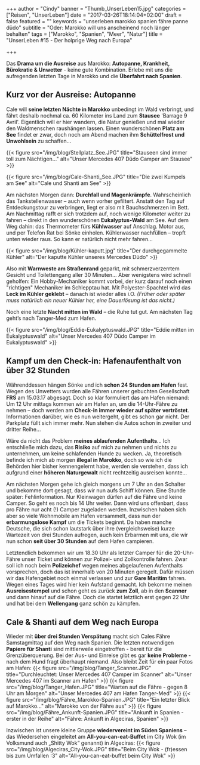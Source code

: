 +++
author = "Cindy"
banner = "Thumb_UnserLeben15.jpg"
categories = ["Reisen", "UnserLeben"]
date = "2017-03-26T18:14:04+02:00"
draft = false
featured = ""
keywords = "unserleben marokko spanien fähre panne düdo"
subtitle = "Oder: Marokko will uns anscheinend noch länger behalten"
tags = ["Marokko", "Spanien", "Meer", "Natur"]
title = "UnserLeben #15 - Der holprige Weg nach Europa"

+++

Das **Drama um die Ausreise** aus Marokko: **Autopanne, Krankheit, Bürokratie & Unwetter** - keine gute Kombination. Erlebe mit uns die aufregenden letzten Tage in Marokko und die **Überfahrt nach Spanien**.<!--more-->

## Kurz vor der Ausreise: Autopanne

Cale will **seine letzten Nächte in Marokko** unbedingt im Wald verbringt, und fährt deshalb nochmal ca. 60 Kilometer ins Land zum **Stausee** 'Barrage 9 Avril'. Eigentlich will er hier wandern, die Natur genießen und mal wieder den Waldmenschen raushängen lassen. Einen wunderschönen **Platz am See** findet er zwar, doch noch am Abend machen ihm **Schüttelfrost und Unwohlsein** zu schaffen…

{{< figure src="/img/blog/Stellplatz_See.JPG" title="Stauseen sind immer toll zum Nächtigen..."
alt="Unser Mercedes 407 Düdo Camper am Stausee" >}}

{{< figure src="/img/blog/Cale-Shanti_See.JPG" title="Die zwei Kumpels am See"
alt="Cale und Shanti am See" >}}

Am nächsten Morgen dann: **Durchfall und Magenkrämpfe**. Wahrscheinlich das Tankstellenwasser – auch wenn vorher gefiltert. Anstatt den Tag auf Entdeckungstour zu verbringen, liegt er also mit Bauchschmerzen im Bett. Am Nachmittag rafft er sich trotzdem auf, noch wenige Kilometer weiter zu fahren – direkt in den wunderschönen **Eukalyptus-Wald** am See. Auf dem Weg dahin: das Thermometer fürs **Kühlwasser** auf Anschlag. Motor aus, und per Telefon Rat bei Sönke einholen. Kühlerwasser nachfüllen – tropft unten wieder raus. So kann er natürlich nicht mehr fahren... 

{{< figure src="/img/blog/Kühler-kaputt.jpg" title="Der durchgegammelte Kühler"
alt="Der kaputte Kühler unseres Mercedes Düdo" >}}

Also mit **Warnweste am Straßenrand** geparkt, mit schmerzverzerrtem Gesicht und Toilettengang aller 30 Minuten… Aber wenigstens wird schnell geholfen: Ein Hobby-Mechaniker kommt vorbei, der kurz darauf noch einen "richtigen" Mechaniker im Schlepptau hat. Mit Polyester-Spachtel wird das **Leck im Kühler geklebt** – danach ist wieder alles i.O. *(Früher oder später muss natürlich ein neuer Kühler her, eine Dauerlösung ist das nicht.)*

Noch eine letzte **Nacht mitten im Wald** – die Ruhe tut gut. Am nächsten Tag geht’s nach Tanger-Med zum Hafen.

{{< figure src="/img/blog/Eddie-Eukalyptuswald.JPG" title="Eddie mitten im Eukalyptuswald"
alt="Unser Mercedes 407 Düdo Camper im Eukalyptuswald" >}}


## Kampf um den Check-in: Hafenaufenthalt von über 32 Stunden

Währenddessen hängen Sönke und ich **schon 24 Stunden am Hafen** fest. Wegen des Unwetters wurden alle Fähren unserer gebuchten Gesellschaft **FRS** am 15.03.17 abgesagt. Doch so klar formuliert das am Hafen niemand: Um 12 Uhr mittags kommen wir am Hafen an, um die 14-Uhr-Fähre zu nehmen – doch werden am **Check-in immer wieder auf später vertröstet**. Informationen darüber, wie es nun weitergeht, gibt es schon gar nicht. Der Parkplatz füllt sich immer mehr. Nun stehen die Autos schon in zweiter und dritter Reihe...      

Wäre da nicht das Problem **meines ablaufenden Aufenthalts**… Ich entschließe mich dazu, das **Risiko** auf mich zu nehmen und nichts zu unternehmen, um keine schlafenden Hunde zu wecken. Ja, theoretisch befinde ich mich ab morgen **illegal in Marokko**, doch so wie ich die Behörden hier bisher kennengelernt habe, werden sie verstehen, dass ich aufgrund einer **höheren Naturgewalt** nicht rechtzeitig ausreisen konnte…     

Am nächsten Morgen gehe ich gleich morgens um 7 Uhr an den Schalter und bekomme dort gesagt, dass wir nun aufs Schiff können. Eine Stunde später: Fehlinformation. Nur Kleinwagen dürfen auf die Fähre und keine Camper. So geht es noch bis 14 Uhr weiter. Dann wird uns offenbart, dass pro Fähre nur acht (!) Camper zugeladen werden. Inzwischen haben sich aber so viele Wohnmobile am Hafen versammelt, dass nun der **erbarmungslose Kampf** um die Tickets beginnt. Da haben manche Deutsche, die sich schon lautstark über ihre (vergleichsweise) kurze Wartezeit von drei Stunden aufregen, auch kein Erbarmen mit uns, die wir nun schon **seit über 30 Stunden** auf dem Hafen campieren. 	      

Letztendlich bekommen wir um 18.30 Uhr als letzter Camper für die 20-Uhr-Fähre unser Ticket und können zur Polizei- und Zollkontrolle fahren. Zwar soll ich noch beim **Polizeichef** wegen meines abgelaufenen Aufenthalts vorsprechen, doch das ist innerhalb von 20 Minuten geregelt. Dafür müssen wir das Hafengebiet noch einmal verlassen und zur **Gare Maritim** fahren. Wegen eines Tages wird hier kein Aufstand gemacht. Ich bekomme meinen **Ausreisestempel** und schon geht es zurück **zum Zoll**, ab in den **Scanner** und dann hinauf auf die Fähre. Doch die startet letztlich erst gegen 22 Uhr und hat bei dem **Wellengang** ganz schön zu kämpfen. 

## Cale & Shanti auf dem Weg nach Europa

Wieder mit **über drei Stunden Verspätung** macht sich Cales Fähre Samstagmittag auf den Weg nach Spanien. Die letzten notwendigen **Papiere für Shanti** sind mittlerweile eingetroffen - bereit für die Grenzüberquerung. Bei der Aus- und Einreise gibt es gar **keine Probleme** - nach dem Hund fragt überhaupt niemand. Also bleibt Zeit für ein paar Fotos am Hafen:
{{< figure src="/img/blog/Tanger_Scanner.JPG" title="Durchleuchtet: Unser Mercedes 407 Camper im Scanner"
alt="Unser Mercedes 407 im Scanner am Hafen" >}}
{{< figure src="/img/blog/Tanger_Hafen.JPG" title="Warten auf die Fähre - gegen 8 Uhr am Morgen"
alt="Unser Mercedes 407 am Hafen Tanger-Med" >}}
{{< figure src="/img/blog/Fähre_Marokko-Spanien.JPG" title="Ein letzter Blick auf Marokko..."
alt="Marokko von der Fähre aus" >}}
{{< figure src="/img/blog/Fähre_Ankunft-Spanien.JPG" title="Ankunft in Spanien - erster in der Reihe"
alt="Fähre: Ankunft in Algeciras, Spanien" >}}

Inzwischen ist unsere kleine Gruppe **wiedervereint im Süden Spaniens** – das Wiedersehen eingeleitet am **All-you-can-eat-Buffet** im City Wok (im Volksmund auch „Shitty Wok“ genannt) in Algeciras:
{{< figure src="/img/blog/Algeciras_City-Wok.JPG" title="Beim City Wok - (fr)essen bis zum Umfallen :3"
alt="All-you-can-eat-buffet beim City Wok" >}}